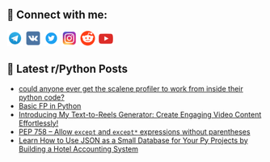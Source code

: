 ## 🔎 Connect with me:
[<img src="https://github.com/bullbesh/bullbesh/blob/main/images/Telegram.png" width="32" height="32" />](https://t.me/bullbesh)
[<img src="https://github.com/bullbesh/bullbesh/blob/main/images/VK.png" width="32" height="32" />](https://vk.com/bullbesh)
[<img src="https://github.com/bullbesh/bullbesh/blob/main/images/Twitter.png" width="32" height="32" />](https://twitter.com/bullbesh1)
[<img src="https://github.com/bullbesh/bullbesh/blob/main/images/Instagram.png" width="32" height="32" />](https://www.instagram.com/bullbesh)
[<img src="https://github.com/bullbesh/bullbesh/blob/main/images/Reddit.png" width="32" height="32" />](https://www.reddit.com/user/bullbesh)
[<img src="https://github.com/bullbesh/bullbesh/blob/main/images/YouTube.png" width="32" height="32" />](https://www.youtube.com/channel/UCtfjRs6uzgq5mfm8S06WTcg)

## 📕 Latest r/Python Posts
<!-- BLOG-POST-LIST:START -->
- [could anyone ever get the scalene profiler to work from inside their python code?](https://www.reddit.com/r/Python/comments/1fvuyz4/could_anyone_ever_get_the_scalene_profiler_to/)
- [Basic FP in Python](https://www.reddit.com/r/Python/comments/1fvummw/basic_fp_in_python/)
- [Introducing My Text-to-Reels Generator: Create Engaging Video Content Effortlessly!](https://www.reddit.com/r/Python/comments/1fvo0lg/introducing_my_texttoreels_generator_create/)
- [PEP 758 – Allow `except` and `except*` expressions without parentheses](https://www.reddit.com/r/Python/comments/1fvnlol/pep_758_allow_except_and_except_expressions/)
- [Learn How to Use JSON as a Small Database for Your Py Projects by Building a Hotel Accounting System](https://www.reddit.com/r/Python/comments/1fvmvlj/learn_how_to_use_json_as_a_small_database_for/)
<!-- BLOG-POST-LIST:END -->
